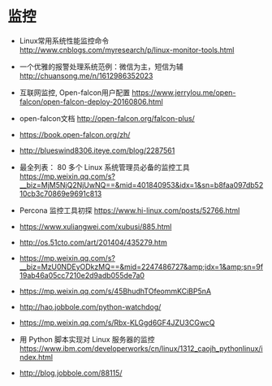 # 监控

- Linux常用系统性能监控命令 http://www.cnblogs.com/myresearch/p/linux-monitor-tools.html

- 一个优雅的报警处理系统范例：微信为主，短信为辅 http://chuansong.me/n/1612986352023

- 互联网监控, Open-falcon用户配置 https://www.jerrylou.me/open-falcon/open-falcon-deploy-20160806.html
- open-falcon文档  http://open-falcon.org/falcon-plus/
- https://book.open-falcon.org/zh/

- http://blueswind8306.iteye.com/blog/2287561

- 最全列表： 80 多个 Linux 系统管理员必备的监控工具 https://mp.weixin.qq.com/s?__biz=MjM5NjQ2NjUwNQ==&mid=401840953&idx=1&sn=b8faa097db5210cb3c70869e9691c813


- Percona 监控工具初探 https://www.hi-linux.com/posts/52766.html

- https://www.xuliangwei.com/xubusi/885.html

- http://os.51cto.com/art/201404/435279.htm

- https://mp.weixin.qq.com/s?__biz=MzU0NDEyODkzMQ==&mid=2247486727&amp;idx=1&amp;sn=9f19ab46a05cc7210e2d9adb055de7a0
- https://mp.weixin.qq.com/s/45BhudhTOfeommKCiBP5nA
- http://hao.jobbole.com/python-watchdog/
- https://mp.weixin.qq.com/s/Rbx-KLGgd6GF4JZU3CGwcQ

- 用 Python 脚本实现对 Linux 服务器的监控 https://www.ibm.com/developerworks/cn/linux/1312_caojh_pythonlinux/index.html

- http://blog.jobbole.com/88115/

